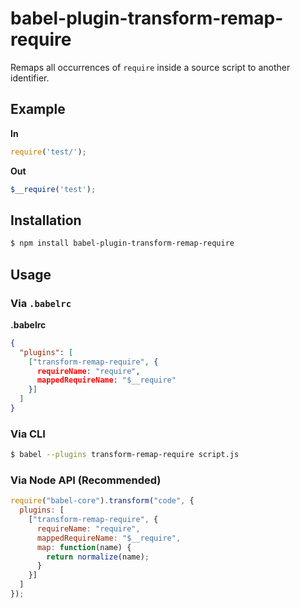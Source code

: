 # babel-plugin-transform-remap-require

Remaps all occurrences of `require` inside a source script to another identifier.

## Example

**In**

```js
require('test/');
```

**Out**

```js
$__require('test');
```

## Installation

```sh
$ npm install babel-plugin-transform-remap-require
```

## Usage

### Via `.babelrc`

**.babelrc**

```json
{
  "plugins": [
    ["transform-remap-require", {
      requireName: "require",
      mappedRequireName: "$__require"
    }]
  ]
}
```

### Via CLI

```sh
$ babel --plugins transform-remap-require script.js
```

### Via Node API (Recommended)

```javascript
require("babel-core").transform("code", {
  plugins: [
    ["transform-remap-require", {
      requireName: "require",
      mappedRequireName: "$__require",
      map: function(name) {
        return normalize(name);
      }
    }]
  ]
});
```
